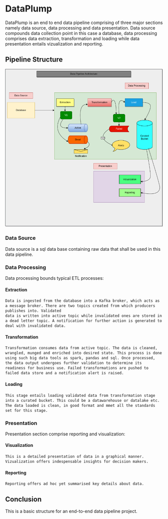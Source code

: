 # DataPlump

DataPlump is an end to end data pipeline comprising of three major sections namely data source, data processing and data presentation. Data source compounds data collection point in this case a database, data processing comprises data extraction, transformation and loading while data presentation entails vizualization and reporting.

## Pipeline Structure

![The Structure](static/pipeline.png)

### Data Source
Data source is a sql data base containing raw data that shall be used in this data pipeline.

### Data Processing
Data processing bounds typical ETL processes:
   #### Extraction
    Data is ingested from the database into a Kafka broker, which acts as a message broker. There are two topics created from which producers publishes into. Validated
    data is written into active topic while invalidated ones are stored in a dead letter topic. A notification for further action is generated to deal with invalidated data.

   #### Transformation
    Transformation consumes data from active topic. The data is cleaned, wrangled, munged and enriched into desired state. This process is done using such big data tools as spark, pandas and sql. Once processed, the data output undergoes further validation to determine its readiness for business use. Failed transformations are pushed to failed data store and a notification alert is raised.

   #### Loading
    This stage entails loading validated data from transformation stage into a curated bucket. This could be a datawarehouse or datalake etc. The data loaded is clean, in good format and mmet all the standards  set for this stage.


### Presentation
Presentation section comprise reporting and visualization:
   #### Visualization
    This is a detailed presentation of data in a graphical manner. Vizualization offers indespensable insights for decision makers.

   #### Reporting
    Reporting offers ad hoc yet summarised key details about data.


## Conclusion
This is a basic structure for an end-to-end data pipeline project.